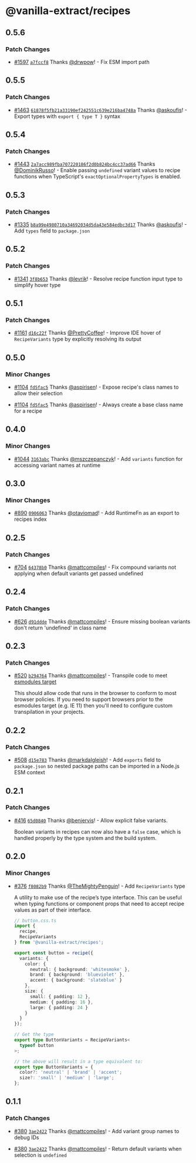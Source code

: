 # @vanilla-extract/recipes

## 0.5.6

### Patch Changes

- [#1597](https://github.com/vanilla-extract-css/vanilla-extract/pull/1597) [`a7fccf8`](https://github.com/vanilla-extract-css/vanilla-extract/commit/a7fccf8a2626d610c060e095e0b9fb48a4ca5c9e) Thanks [@drwpow](https://github.com/drwpow)! - Fix ESM import path

## 0.5.5

### Patch Changes

- [#1463](https://github.com/vanilla-extract-css/vanilla-extract/pull/1463) [`61878f5fb21a33190ef242551c639e216ba4748a`](https://github.com/vanilla-extract-css/vanilla-extract/commit/61878f5fb21a33190ef242551c639e216ba4748a) Thanks [@askoufis](https://github.com/askoufis)! - Export types with `export { type T }` syntax

## 0.5.4

### Patch Changes

- [#1443](https://github.com/vanilla-extract-css/vanilla-extract/pull/1443) [`2a7acc989fba707220186f2d0b824bc4cc37ad66`](https://github.com/vanilla-extract-css/vanilla-extract/commit/2a7acc989fba707220186f2d0b824bc4cc37ad66) Thanks [@DominikRusso](https://github.com/DominikRusso)! - Enable passing `undefined` variant values to recipe functions when TypeScript's `exactOptionalPropertyTypes` is enabled.

## 0.5.3

### Patch Changes

- [#1335](https://github.com/vanilla-extract-css/vanilla-extract/pull/1335) [`b8a99e4980710a34692034d5da43e584edbc3d17`](https://github.com/vanilla-extract-css/vanilla-extract/commit/b8a99e4980710a34692034d5da43e584edbc3d17) Thanks [@askoufis](https://github.com/askoufis)! - Add `types` field to `package.json`

## 0.5.2

### Patch Changes

- [#1341](https://github.com/vanilla-extract-css/vanilla-extract/pull/1341) [`3f8b653`](https://github.com/vanilla-extract-css/vanilla-extract/commit/3f8b65368b26100919debd4591245380322c2cd7) Thanks [@levrik](https://github.com/levrik)! - Resolve recipe function input type to simplify hover type

## 0.5.1

### Patch Changes

- [#1161](https://github.com/vanilla-extract-css/vanilla-extract/pull/1161) [`d16c22f`](https://github.com/vanilla-extract-css/vanilla-extract/commit/d16c22f19d86bf01c1fc4bf4c8914786fb0b9cc9) Thanks [@PrettyCoffee](https://github.com/PrettyCoffee)! - Improve IDE hover of `RecipeVariants` type by explicitly resolving its output

## 0.5.0

### Minor Changes

- [#1104](https://github.com/vanilla-extract-css/vanilla-extract/pull/1104) [`fd5fac5`](https://github.com/vanilla-extract-css/vanilla-extract/commit/fd5fac56573c65f3cd9326cfaa1d2835a7212bcb) Thanks [@aspirisen](https://github.com/aspirisen)! - Expose recipe's class names to allow their selection

* [#1104](https://github.com/vanilla-extract-css/vanilla-extract/pull/1104) [`fd5fac5`](https://github.com/vanilla-extract-css/vanilla-extract/commit/fd5fac56573c65f3cd9326cfaa1d2835a7212bcb) Thanks [@aspirisen](https://github.com/aspirisen)! - Always create a base class name for a recipe

## 0.4.0

### Minor Changes

- [#1044](https://github.com/vanilla-extract-css/vanilla-extract/pull/1044) [`3163abc`](https://github.com/vanilla-extract-css/vanilla-extract/commit/3163abc75c2e280e96989f732e4e5e60e4941eff) Thanks [@mszczepanczyk](https://github.com/mszczepanczyk)! - Add `variants` function for accessing variant names at runtime

## 0.3.0

### Minor Changes

- [#890](https://github.com/vanilla-extract-css/vanilla-extract/pull/890) [`0906063`](https://github.com/vanilla-extract-css/vanilla-extract/commit/09060639099ec580ac90cac48c3b79f0177ecfcd) Thanks [@otaviomad](https://github.com/otaviomad)! - Add RuntimeFn as an export to recipes index

## 0.2.5

### Patch Changes

- [#704](https://github.com/vanilla-extract-css/vanilla-extract/pull/704) [`64378b0`](https://github.com/vanilla-extract-css/vanilla-extract/commit/64378b083ed6fb54f073e77b62fefee673602742) Thanks [@mattcompiles](https://github.com/mattcompiles)! - Fix compound variants not applying when default variants get passed undefined

## 0.2.4

### Patch Changes

- [#626](https://github.com/vanilla-extract-css/vanilla-extract/pull/626) [`d91ddde`](https://github.com/vanilla-extract-css/vanilla-extract/commit/d91dddeb0d57f2322a6e3c1936cde2a2771d7414) Thanks [@mattcompiles](https://github.com/mattcompiles)! - Ensure missing boolean variants don't return 'undefined' in class name

## 0.2.3

### Patch Changes

- [#520](https://github.com/vanilla-extract-css/vanilla-extract/pull/520) [`b294764`](https://github.com/vanilla-extract-css/vanilla-extract/commit/b294764b7f3401cec88760894ff19c60ca1d4d1d) Thanks [@mattcompiles](https://github.com/mattcompiles)! - Transpile code to meet [esmodules target](https://babeljs.io/docs/en/babel-preset-env#targetsesmodules)

  This should allow code that runs in the browser to conform to most browser policies. If you need to support browsers prior to the esmodules target (e.g. IE 11) then you'll need to configure custom transpilation in your projects.

## 0.2.2

### Patch Changes

- [#508](https://github.com/vanilla-extract-css/vanilla-extract/pull/508) [`d15e783`](https://github.com/vanilla-extract-css/vanilla-extract/commit/d15e783c960144e3b3ca74128cb2d04fbbc16df1) Thanks [@markdalgleish](https://github.com/markdalgleish)! - Add `exports` field to `package.json` so nested package paths can be imported in a Node.js ESM context

## 0.2.1

### Patch Changes

- [#416](https://github.com/vanilla-extract-css/vanilla-extract/pull/416) [`65d0840`](https://github.com/vanilla-extract-css/vanilla-extract/commit/65d08407655579fd9d2bed3fea7df43521f10055) Thanks [@benjervis](https://github.com/benjervis)! - Allow explicit false variants.

  Boolean variants in recipes can now also have a `false` case, which is handled properly by the type system and the build system.

## 0.2.0

### Minor Changes

- [#376](https://github.com/vanilla-extract-css/vanilla-extract/pull/376) [`f8082b9`](https://github.com/vanilla-extract-css/vanilla-extract/commit/f8082b9b62c57f394bf82cf05296a680c3ef177b) Thanks [@TheMightyPenguin](https://github.com/TheMightyPenguin)! - Add `RecipeVariants` type

  A utility to make use of the recipe’s type interface. This can be useful when typing functions or component props that need to accept recipe values as part of their interface.

  ```ts
  // button.css.ts
  import {
    recipe,
    RecipeVariants
  } from '@vanilla-extract/recipes';

  export const button = recipe({
    variants: {
      color: {
        neutral: { background: 'whitesmoke' },
        brand: { background: 'blueviolet' },
        accent: { background: 'slateblue' }
      },
      size: {
        small: { padding: 12 },
        medium: { padding: 16 },
        large: { padding: 24 }
      }
    }
  });

  // Get the type
  export type ButtonVariants = RecipeVariants<
    typeof button
  >;

  // the above will result in a type equivalent to:
  export type ButtonVariants = {
    color?: 'neutral' | 'brand' | 'accent';
    size?: 'small' | 'medium' | 'large';
  };
  ```

## 0.1.1

### Patch Changes

- [#380](https://github.com/vanilla-extract-css/vanilla-extract/pull/380) [`3ae2422`](https://github.com/vanilla-extract-css/vanilla-extract/commit/3ae24220e2187475561e0be54631558076370fa4) Thanks [@mattcompiles](https://github.com/mattcompiles)! - Add variant group names to debug IDs

* [#380](https://github.com/vanilla-extract-css/vanilla-extract/pull/380) [`3ae2422`](https://github.com/vanilla-extract-css/vanilla-extract/commit/3ae24220e2187475561e0be54631558076370fa4) Thanks [@mattcompiles](https://github.com/mattcompiles)! - Return default variants when selection is `undefined`
